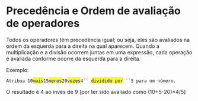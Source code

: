 # Precedência e Ordem de avaliação de operadores

Todos os operadores têm precedência igual; ou seja, eles são avaliados na ordem da esquerda para a direita na qual aparecem. Quando a multiplicação e a divisão ocorrem juntas em uma expressão, cada operação é avaliada conforme ocorre da esquerda para a direita.

Exemplo:

`Atribua 10`<mark style="color:blue;">`mais`</mark>`15`<mark style="color:blue;">`menos`</mark>`20`<mark style="color:blue;">`vezes`</mark>`4`` `<mark style="color:blue;">`dividido por`</mark>` ``5 para um número.`

O resultado é 4 ao invés de 9 \[por ter sido avaliado como (10+5-20)\*4/5]



